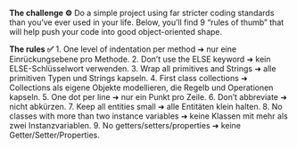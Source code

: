 **The challenge ⚙️**
Do a simple project using far stricter coding standards than you’ve ever used in your life.
Below, you’ll find 9 “rules of thumb” that will help push your code into good object-oriented shape.

**The rules ✅**
    1.  One level of indentation per method ➜ nur eine Einrückungsebene pro Methode.
    2.  Don’t use the ELSE keyword ➜ kein ELSE-Schlüsselwort verwenden.
    3.  Wrap all primitives and Strings ➜ alle primitiven Typen und Strings kapseln.
    4.  First class collections ➜ Collections als eigene Objekte modellieren, die Regelb und Operationen kapseln.
    5.  One dot per line ➜ nur ein Punkt pro Zeile.
    6.  Don’t abbreviate ➜ nicht abkürzen.
    7.  Keep all entities small ➜ alle Entitäten klein halten.
    8.  No classes with more than two instance variables ➜ keine Klassen mit mehr als zwei Instanzvariablen.
    9.  No getters/setters/properties ➜ keine Getter/Setter/Properties.